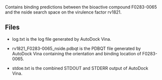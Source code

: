 Contains binding predictions between the bioactive compound F0283-0065 and the nside search space on the virulence factor rv1821.

## Files

- log.txt is the log file generated by AutoDock Vina.

- rv1821_F0283-0065_nside.pdbqt is the PDBQT file generated by AutoDock Vina containing the orientation and binding location of F0283-0065.

- stdoe.txt is the combined STDOUT and STDERR output of AutoDock Vina.

